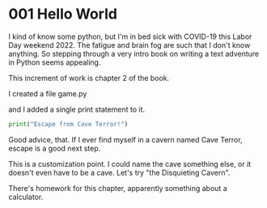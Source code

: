 # 001 Hello World

I kind of know some python, but I'm in bed sick with COVID-19 this Labor Day weekend 2022. The fatigue and brain fog are such that I don't know anything. So stepping through a very intro book on writing a text adventure in  Python seems appealing.

This increment of work is chapter 2 of the book.

I created a file game.py

and I added a single print statement to it.

```python
print("Escape from Cave Terror!")
```

Good advice, that. If I ever find myself in a cavern named Cave Terror, escape is a good next step.

This is a customization point. I could name the cave something else, or it doesn't even have to be a cave. Let's try "the Disquieting Cavern".

There's homework for this chapter, apparently something about a calculator.
